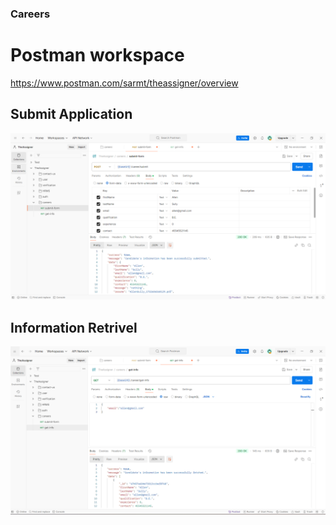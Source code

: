### Careers
# Postman workspace 
https://www.postman.com/sarmt/theassigner/overview

## Submit Application
![Post @/submit](submit-candidate-application.png)

## Information Retrivel
![Get @/get-info](get-candidate-info.png)